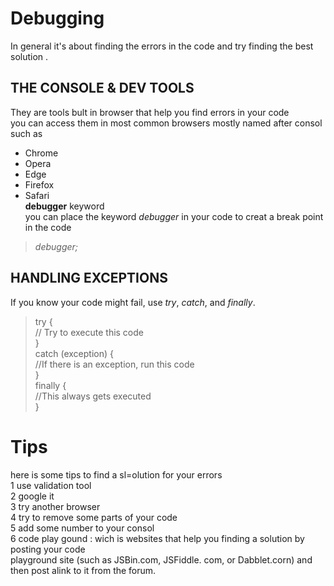 # Debugging 
In general it's about finding the errors in the code and try finding the best solution .  

## THE CONSOLE & DEV TOOLS  
They are tools bult in browser that help you find errors in your code  
you can access them in most common browsers mostly named after consol such as    
* Chrome    
* Opera  
* Edge  
* Firefox  
* Safari   
**debugger** keyword   
you can place the keyword *debugger* in your code to creat a break point in the code   
> *debugger;*     


## HANDLING EXCEPTIONS    
If you know your code might fail, use *try*, *catch*, and *finally*.     
> try {    
> // Try to execute this code  
> }   
> catch (exception) {   
> //If there is an exception, run this code  
> }    
> finally {   
> //This always gets executed   
> }     


# Tips   
here is some tips to find a sl=olution for your errors  
1 use validation tool   
2 google it   
3 try another browser  
4 try to remove some parts of your code   
5 add some number to your consol   
6 code play gound : wich is websites that help you finding a solution by posting your code    
playground site (such as JSBin.com, JSFiddle. com, or
Dabblet.corn) and then post alink to it from the forum.   


